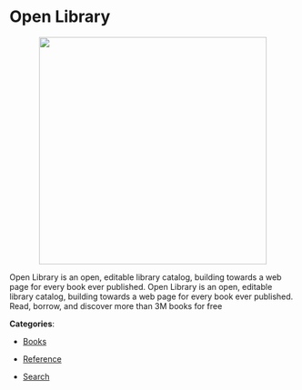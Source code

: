 # Open Library
<p align="center">
    <img width="400" src="https://raw.githubusercontent.com/apis-list/apis-list/apis/open-library/logo_256x256.png" />
</p>

Open Library is an open, editable library catalog, building towards a web page for every book ever published. Open Library is an open, editable library catalog, building towards a web page for every book ever published. Read, borrow, and discover more than 3M books for free



**Categories**:

- [Books](https://github.com/apis-list/apis-list#books)

- [Reference](https://github.com/apis-list/apis-list#reference)

- [Search](https://github.com/apis-list/apis-list#search)




